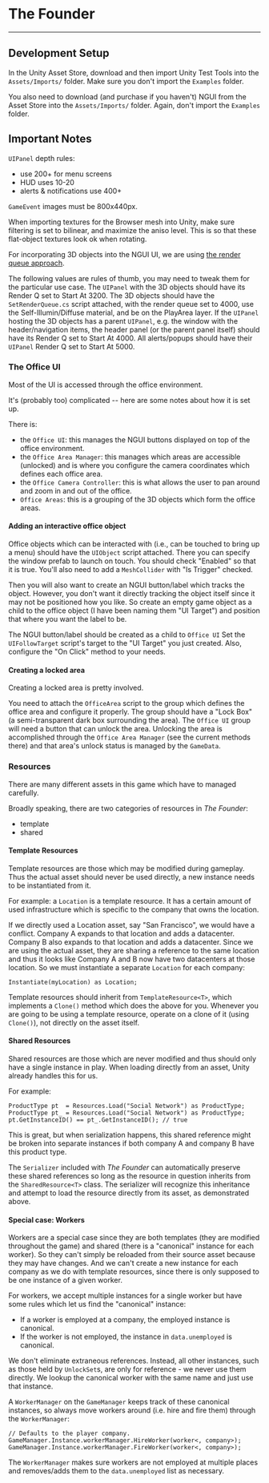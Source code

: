 # The Founder
-------------

## Development Setup
In the Unity Asset Store, download and then import Unity Test Tools into
the `Assets/Imports/` folder. Make sure you don't import the `Examples`
folder.

You also need to download (and purchase if you haven't) NGUI from the Asset
Store into the `Assets/Imports/` folder. Again, don't import the `Examples`
folder.

## Important Notes

`UIPanel` depth rules:
- use 200+ for menu screens
- HUD uses 10-20
- alerts & notifications use 400+

`GameEvent` images must be 800x440px.

When importing textures for the Browser mesh into Unity, make sure filtering is set to bilinear,
and maximize the aniso level. This is so that these flat-object textures look ok when rotating.

For incorporating 3D objects into the NGUI UI, we are using [the render queue approach](http://spaceandtim.es/posts/clipping-3d-objects-in-ngui).

The following values are rules of thumb, you may need to tweak them for the particular use case.
The `UIPanel` with the 3D objects should have its Render Q set to Start At 3200.
The 3D objects should have the `SetRenderQueue.cs` script attached, with the render queue set to 4000, use the Self-Illumin/Diffuse material, and be on the PlayArea layer.
If the `UIPanel` hosting the 3D objects has a parent `UIPanel`, e.g. the window with the header/navigation items, the header panel (or the parent panel itself) should have its Render Q set to Start At 4000.
All alerts/popups should have their `UIPanel` Render Q set to Start At 5000.

### The Office UI

Most of the UI is accessed through the office environment.

It's (probably too) complicated -- here are some notes about how it is set up.

There is:

- the `Office UI`: this manages the NGUI buttons displayed on top of the office environment.
- the `Office Area Manager`: this manages which areas are accessible (unlocked) and is where you configure the camera coordinates which defines each office area.
- the `Office Camera Controller`: this is what allows the user to pan around and zoom in and out of the office.
- `Office Areas`: this is a grouping of the 3D objects which form the office areas.

#### Adding an interactive office object

Office objects which can be interacted with (i.e., can be touched to bring up a menu) should have the `UIObject` script attached. There you can specify the window prefab to launch on touch. You should check "Enabled" so that it is true. You'll also need to add a `MeshCollider` with "Is Trigger" checked.

Then you will also want to create an NGUI button/label which tracks the object. However, you don't want it directly tracking the object itself since it may not be positioned how you like. So create an empty game object as a child to the office object (I have been naming them "UI Target") and position that where you want the label to be.

The NGUI button/label should be created as a child to `Office UI`  Set the `UIFollowTarget` script's target to the "UI Target" you just created. Also, configure the "On Click" method to your needs.

#### Creating a locked area

Creating a locked area is pretty involved.

You need to attach the `OfficeArea` script to the group which defines the office area and configure it properly. The group should have a "Lock Box" (a semi-transparent dark box surrounding the area). The `Office UI` group will need a button that can unlock the area. Unlocking the area is accomplished through the `Office Area Manager` (see the current methods there) and that area's unlock status is managed by the `GameData`.

### Resources

There are many different assets in this game which have to managed carefully.

Broadly speaking, there are two categories of resources in _The Founder_:

- template
- shared

#### Template Resources
Template resources are those which may be modified during gameplay. Thus the actual asset should never be used directly,
a new instance needs to be instantiated from it.

For example: a `Location` is a template resource. It has a certain amount of used infrastructure which is specific to the company
that owns the location.

If we directly used a Location asset, say "San Francisco", we would have a conflict. Company A expands to that location and adds a datacenter.
Company B also expands to that location and adds a datacenter. Since we are using the actual asset, they are sharing a reference to the same location
and thus it looks like Company A and B now have two datacenters at those location. So we must instantiate a separate `Location` for each company:

    Instantiate(myLocation) as Location;

Template resources should inherit from `TemplateResource<T>`, which implements a `Clone()` method which does the above for you. Whenever you are going to be using
a template resource, operate on a clone of it (using `Clone()`), not directly on the asset itself.

#### Shared Resources
Shared resources are those which are never modified and thus should only have a single instance in play. When loading directly from an asset, Unity already handles this for us.

For example:

    ProductType pt  = Resources.Load("Social Network") as ProductType;
    ProductType pt_ = Resources.Load("Social Network") as ProductType;
    pt.GetInstanceID() == pt_.GetInstanceID(); // true

This is great, but when serialization happens, this shared reference might be broken into separate instances if both company A and company B have this product type.

The `Serializer` included with _The Founder_ can automatically preserve these shared references so long as the resource in question inherits from the `SharedResource<T>` class.
The serializer will recognize this inheritance and attempt to load the resource directly from its asset, as demonstrated above.

#### Special case: Workers

Workers are a special case since they are both templates (they are modified throughout the game) and shared (there is a "canonical" instance for each worker). So they can't simply be reloaded from
their source asset because they may have changes. And we can't create a new instance for each company as we do with template resources, since there is only supposed to be one instance of a given worker.

For workers, we accept multiple instances for a single worker but have some rules which let us find the "canonical" instance:

- If a worker is employed at a company, the employed instance is canonical.
- If the worker is not employed, the instance in `data.unemployed` is canonical.

We don't eliminate extraneous references. Instead, all other instances, such as those held by `UnlockSet`s, are only for reference - we never use them directly. We lookup the canonical worker with the same name and just use that instance.

A `WorkerManager` on the `GameManager` keeps track of these canonical instances, so always move workers around (i.e. hire and fire them) through the `WorkerManager`:

    // Defaults to the player company.
    GameManager.Instance.workerManager.HireWorker(worker<, company>);
    GameManager.Instance.workerManager.FireWorker(worker<, company>);

The `WorkerManager` makes sure workers are not employed at multiple places and removes/adds them to the `data.unemployed` list as necessary.